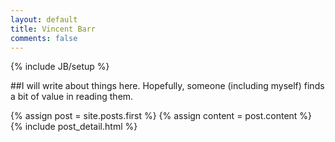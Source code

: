 ```yaml
---
layout: default
title: Vincent Barr
comments: false
---
```

{% include JB/setup %}

##I will write about things here. Hopefully, someone (including myself) finds a bit of value in reading them.

<div class="blog-index">
	{% assign post = site.posts.first %}
	  {% assign content = post.content %}
	  {% include post_detail.html %}
</div>

